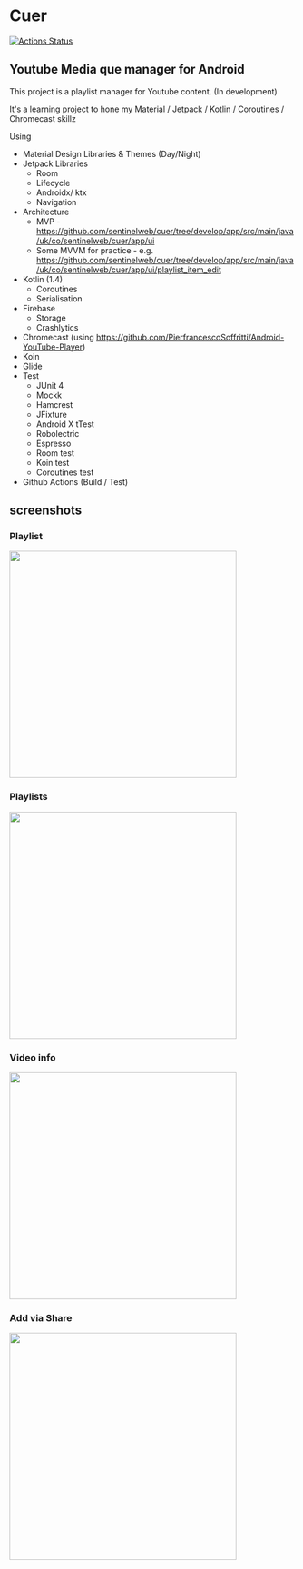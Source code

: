 # Cuer
[![Actions Status](https://github.com/sentinelweb/cuer/workflows/Android%20CI/badge.svg)](https://github.com/sentinelweb/cuer/actions)

## Youtube Media que manager for Android

This project is a playlist manager for Youtube content. (In development)

It's a learning project to hone my Material / Jetpack / Kotlin / Coroutines / Chromecast skillz


Using
- Material Design Libraries & Themes (Day/Night)
- Jetpack Libraries
   - Room
   - Lifecycle
   - Androidx/ ktx
   - Navigation
- Architecture 
   - MVP - https://github.com/sentinelweb/cuer/tree/develop/app/src/main/java/uk/co/sentinelweb/cuer/app/ui
   - Some MVVM for practice - e.g. https://github.com/sentinelweb/cuer/tree/develop/app/src/main/java/uk/co/sentinelweb/cuer/app/ui/playlist_item_edit
- Kotlin (1.4)
  - Coroutines
  - Serialisation
- Firebase
  - Storage
  - Crashlytics
- Chromecast (using https://github.com/PierfrancescoSoffritti/Android-YouTube-Player)
- Koin
- Glide
- Test
  - JUnit 4
  - Mockk
  - Hamcrest
  - JFixture
  - Android X tTest
  - Robolectric
  - Espresso
  - Room test
  - Koin test
  - Coroutines test
- Github Actions (Build / Test)

## screenshots
### Playlist
<img src="https://raw.githubusercontent.com/sentinelweb/cuer/develop/media/screenshots/playlist-2021-01-14-101002.png" width="400">

### Playlists
<img src="https://raw.githubusercontent.com/sentinelweb/cuer/develop/media/screenshots/playlists-2021-01-14-101020.png" width="400">

### Video info
<img src="https://raw.githubusercontent.com/sentinelweb/cuer/develop/media/screenshots/info-2021-01-14-101125.png" width="400">

### Add via Share
<img src="https://raw.githubusercontent.com/sentinelweb/cuer/develop/media/screenshots/share-2021-01-14-101320.png" width="400">


